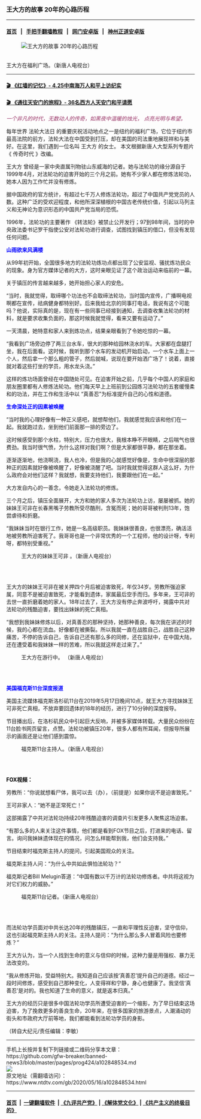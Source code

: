 ### 王大方的故事 20年的心路历程
------------------------

#### [首页](https://github.com/gfw-breaker/banned-news3/blob/master/README.md) &nbsp;&nbsp;|&nbsp;&nbsp; [手把手翻墙教程](https://github.com/gfw-breaker/guides/wiki) &nbsp;&nbsp;|&nbsp;&nbsp; [网门安卓版](https://github.com/oGate2/oGate) &nbsp;&nbsp;|&nbsp;&nbsp; [神州正道安卓版](https://github.com/SzzdOgate/update) 



<div><div class="featured_image">
 <figure>
  <img alt="王大方的故事 20年的心路历程" src="https://i.ntdtv.com/assets/uploads/2020/05/1f6cc695ea168dd0cd13ec301d68f103-600x400-3-800x450.jpg"/>
 </figure><br/>
 <span class="caption">
  王大方在福利广场。（新唐人电视台）
 </span>
</div>
</div><hr/>

#### [ 🎬  《红墙的记忆》- 4.25中南海万人和平上访纪实](http://141.164.39.94:10000/videos/legend/425.html)

 #### [ 🎬  《通往天安门的旅程》- 36名西方人天安门和平请愿 ](http://141.164.39.94:10000/videos/legend/JTT.html)

<div><div class="post_content" itemprop="articleBody">
 <p>
  <span style="color: #993366;">
   <em>
    一个非凡的时代，无数动人的传奇，如黑夜中温暖的烛光， 点亮光明与希望。
   </em>
  </span>
 </p>
 <p>
  每年世界
  <ok href="https://www.ntdtv.com/gb/法轮大法日.htm">
   法轮大法日
  </ok>
  的重要庆祝活动地点之一是纽约的福利广场，它位于纽约市最高法院的前方，法轮大法在中国受到打压，却在美国的司法重地展现祥和与美好。在这里，我们遇到一位名叫
  <ok href="https://www.ntdtv.com/gb/王大方.htm">
   王大方
  </ok>
  的女士。 本文根据新唐人大型系列专题片《
  <ok href="https://www.ntdtv.com/gb/传奇时代.htm">
   传奇时代
  </ok>
  》改编。
 </p>
 <p>
  <ok href="https://www.ntdtv.com/gb/王大方.htm">
   王大方
  </ok>
  曾经是一家中央直属刊物驻山东威海的记者。她与法轮功的缘分源自于1999年4月，对法轮功的迫害开始的三个月之前。她有不少家人都在修炼法轮功，她本人因为工作忙并没有修炼。
 </p>
 <p>
  据中国政府的官方统计，有超过七千万人修炼法轮功，超过了中国共产党党员的人数。这种广泛的受欢迎程度，和他所深深植根的中国古老传统价值，引起以马列主义和无神论为意识形态的中国共产党当局的恐慌。
 </p>
 <p>
  1996年，法轮功的主要著作 《转法轮》被禁止公开发行；97到98年间，当时的中央政法委书记罗干指使公安对法轮功进行调查，试图找到镇压的借口，但没有发现任何问题。
 </p>
 <p>
  <span style="color: #0000ff;">
   <strong>
    山雨欲来风满楼
   </strong>
  </span>
 </p>
 <p>
  从99年初开始，全国很多地方的法轮功炼功点都出现了公安监视、骚扰炼功民众的现象。身为官方媒体记者的大方，这时亲眼见证了这个政治运动来临前的一幕。
 </p>
 <p>
  关于镇压的传言越来越多，她开始担心家人的安危。
 </p>
 <p>
  “当时，我就觉得，取缔哪个功法也不会取缔法轮功，当时国内宣传，广播啊电视啊都在宣传，祛病健身都特别好。后来我给北京的同事打电话，我说有这个可能吗？他说，实际真的是，现在有一些同事已经接到通知，去调查收集法轮功的材料，就是要求收集负面的，那这时候我就觉得，看来又要有运动了。”
 </p>
 <p>
  一天清晨，她特意和家人来到炼功点，结果亲眼看到了令她吃惊的一幕。
 </p>
 <p>
  “我看到广场旁边停了两三台水车，很大的那种给园林浇水的车。大家都在盘腿打坐，我在后面看。这时候，我听到那个水车的发动机开始启动，一个水车上面上一个人，然后拿一个那么粗的管子，然后就喊，说现在要开始洒广场了！说着，直接就对着这些打坐的学员，用水龙头浇。”
 </p>
 <p>
  这样的炼功场面曾经在中国随处可见。在迫害开始之前，几乎每个中国人的家庭和朋友圈里都有人修炼法轮功。他们每天早上上班前到公园炼习法轮功的五套缓慢柔和的功法，并在工作和生活中以 “真善忍”为标准提升自己的心性和道德。
 </p>
 <p>
  <span style="color: #0000ff;">
   <strong>
    生命深处正的因素被唤醒
   </strong>
  </span>
 </p>
 <p>
  “当时我的心理好像有一种正义感吧，就想帮他们，我就感觉我应该和他们在一起。我就跑过去，坐到他们前面那一排的旁边了。
 </p>
 <p>
  这时候感受到那个水柱，特别大，压力也很大，我根本睁不开眼睛，之后喘气也很费劲。我当时很气愤，为什么这样对我们啊？但是大家都很平静，都在那坐着。
 </p>
 <p>
  逐渐逐渐地，他浇啊浇，我人也冷，但是我的心就感觉好像是，生命中很深层的那种正的因素就好像被唤醒了，好像被浇醒了吧。当时我就觉得这群人这么好，为什么政府会对他们这样？我就想，我要支持他们，我要跟他们在一起。”
 </p>
 <p>
  大方发自内心的一善念，令她走入法轮功的修炼。
 </p>
 <p>
  三个月之后，镇压全面展开，大方和她的家人多次为法轮功上访，屡屡被抓。她的妹妹王可非在长春黑嘴子劳教所受尽酷刑，含冤而死；她的哥哥被判刑13年，饱尝虐待和折磨。
 </p>
 <p>
  “我妹妹当时在银行工作，她是一名高级职员。我妹妹很善良，也很漂亮，确活活地被劳教所迫害死了。我哥哥也是一个非常优秀的一个工程师，他的设计呀，专利呀，都特别受重视。”
 </p>
 <figure class="wp-caption alignnone" id="attachment_102848543" style="width: 600px">
  <img alt="" class="size-medium wp-image-102848543" src="https://i.ntdtv.com/assets/uploads/2020/05/b09844ea3b5a4b018d0bc842479cd882-600x330.jpg">
   <br/><figcaption class="wp-caption-text">
    王大方的妹妹王可非 。（新唐人电视台）
   </figcaption><br/>
  </img>
 </figure><br/>
 <p>
  王大方的妹妹王可非在被关押四个月后被迫害致死，年仅34岁。劳教所强迫家属，同意不是被迫害致死，才能看到遗体，家属最后空手而归。多年来，王可非的去世一直折磨着她的家人。18年过去了，王大方没有停止奔波呼吁，揭露中共对法轮功的残酷迫害，要找出妹妹的死亡真相。
 </p>
 <p>
  “我想到我妹妹修炼以后，对真善忍的那种坚持，她那种善良，每次我在讲述的时候，我的心都在流血。好像都在被撕裂。所以我就一直在战胜自己，战胜自己这种痛苦，不停的告诉自己，告诉自己还有那么多的同修，还在监狱中，在中国大陆，还在遭受着和我妹妹一样的苦难，所以我就这样走过来了。”
 </p>
 <figure class="wp-caption alignnone" id="attachment_102848541" style="width: 600px">
  <img alt="" class="size-medium wp-image-102848541" src="https://i.ntdtv.com/assets/uploads/2020/05/8dcb1fadab415bc4fe31d88926571898-600x315.jpg">
   <br/><figcaption class="wp-caption-text">
    王大方在游行中。 （新唐人电视台）
   </figcaption><br/>
  </img>
 </figure><br/>
 <p>
  <span style="color: #0000ff;">
   <strong>
    美国福克斯11台深度报道
   </strong>
  </span>
 </p>
 <p>
  美国主流媒体福克斯洛杉矶11台在2019年5月17日晚间10点，就王大方寻找妹妹王可非死亡真相，不放弃要回遗体的18年的经历，进行了10分钟的深度报导。
 </p>
 <p>
  节目播出后，在洛杉矶民众中引起巨大反响，并被多家媒体转载。大量民众纷纷在11台脸书网页留言，点赞。法轮功被镇压20年，很多人都有所耳闻，但报导所展示的画面还是让他们感到震惊。
 </p>
 <figure class="wp-caption alignnone" id="attachment_102848542" style="width: 600px">
  <img alt="" class="size-medium wp-image-102848542" src="https://i.ntdtv.com/assets/uploads/2020/05/17af9153e3b4f05452540e2c76405ec6-600x351.jpg"/>
  <br/><figcaption class="wp-caption-text">
   福克斯11台主持人。（新唐人电视台）
  </figcaption><br/>
 </figure><br/>
 <p>
  <span style="color: #000000;">
   <strong>
    FOX视频：
   </strong>
  </span>
 </p>
 <p>
  劳教所：“你说就想看尸体，我可以去（办），（前提是）如果你说不是迫害致死。”
 </p>
 <p>
  王可非家人：“她不是正常死亡！”
 </p>
 <p>
  这部揭露了中共对法轮功持续20年残酷迫害的调查片引发更多人聚焦这场迫害。
 </p>
 <p>
  “有那么多的人来关注这件事情，他们都是看到FOX节目之后，打进来的电话、留言。询问我妹妹遗体现在的情况，问怎么样能帮到我，他们会支持我。”
 </p>
 <p>
  节目结束时福克斯主持人的提问，引起美国观众的关注。
 </p>
 <p>
  福克斯主持人问：“为什么中共如此惧怕法轮功？”
 </p>
 <p>
  福克斯记者Bill Melugin答道：“中国有数以千万计的法轮功修炼者。中共将这视为对它们权力的威胁。”
 </p>
 <figure class="wp-caption alignnone" id="attachment_102848539" style="width: 600px">
  <img alt="" class="size-medium wp-image-102848539" src="https://i.ntdtv.com/assets/uploads/2020/05/1cba502888e230ac676b1669871d83da-600x365.jpg"/>
  <br/><figcaption class="wp-caption-text">
   福克斯11台记者。（新唐人电视台）
  </figcaption><br/>
 </figure><br/>
 <p>
  而法轮功学员面对中共长达20年的残酷镇压，一直和平理性反迫害，坚守信仰，这也引起福克斯主持人的关注。主持人提问：“为什么那么多人冒着风险也要修炼？”
 </p>
 <p>
  王大方认为，当一个人找到生命的意义与信仰的时候，这种力量是用强权、暴力无法改变的。
 </p>
 <p>
  “我从修炼开始，受益特别大。我知道自己应该按‘真善忍’提升自己的道德。经过一段时间修炼，感受到自己那种变化，人变得祥和宁静，身心也健康了。我坚信‘真善忍’是对的。我也知道了生命的意义，就是返本归真。”
 </p>
 <p>
  王大方的经历只是很多中国法轮功学员所遭受迫害的一个缩影，为了早日结束这场迫害，为了挽救更多的善良生命，20年来，在很多国家的旅游景点，人潮涌动的街头和市政府大厅前等地，我们都能看到法轮功学员的身影。
 </p>
 <p>
  （转自大纪元/责任编辑：李敏）
 </p>
 <div class="single_ad">
 </div>
</div>
</div>
<hr/>
手机上长按并复制下列链接或二维码分享本文章：<br/>
https://github.com/gfw-breaker/banned-news3/blob/master/pages/prog424/a102848534.md <br/>
<a href='https://github.com/gfw-breaker/banned-news3/blob/master/pages/prog424/a102848534.md'><img src='https://github.com/gfw-breaker/banned-news3/blob/master/pages/prog424/a102848534.md.png'/></a> <br/>
原文地址（需翻墙访问）：https://www.ntdtv.com/gb/2020/05/16/a102848534.html


------------------------
#### [首页](https://github.com/gfw-breaker/banned-news3/blob/master/README.md) &nbsp;|&nbsp; [一键翻墙软件](https://github.com/gfw-breaker/nogfw/blob/master/README.md) &nbsp;| [《九评共产党》](https://github.com/gfw-breaker/9ping.md/blob/master/README.md#九评之一评共产党是什么) | [《解体党文化》](https://github.com/gfw-breaker/jtdwh.md/blob/master/README.md) | [《共产主义的终极目的》](https://github.com/gfw-breaker/gczydzjmd.md/blob/master/README.md)


<img src='http://gfw-breaker.win/banned-news3/pages/prog424/a102848534.md' width='0px' height='0px'/>